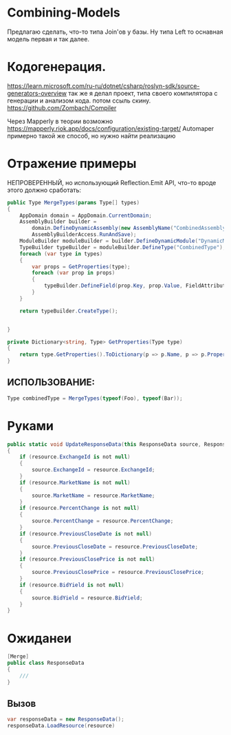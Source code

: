 # Combining-Models
Предлагаю сделать, что-то типа Join'ов у базы. Ну типа Left то оснавная модель первая и так далее.

# Кодогенерация. 
https://learn.microsoft.com/ru-ru/dotnet/csharp/roslyn-sdk/source-generators-overview
так же я делал проект, типа своего компилятора с генерации и анализом кода. потом ссыль скину.
https://github.com/Zombach/Compiler

Через Mapperly в теории возможно https://mapperly.riok.app/docs/configuration/existing-target/
Automaper примерно такой же способ, но нужно найти реализацию

# Отражение примеры
НЕПРОВЕРЕННЫЙ, но использующий Reflection.Emit API, что-то вроде этого должно сработать:
```cs
public Type MergeTypes(params Type[] types)
{
    AppDomain domain = AppDomain.CurrentDomain;
    AssemblyBuilder builder = 
        domain.DefineDynamicAssembly(new AssemblyName("CombinedAssembly"),
        AssemblyBuilderAccess.RunAndSave);
    ModuleBuilder moduleBuilder = builder.DefineDynamicModule("DynamicModule");
    TypeBuilder typeBuilder = moduleBuilder.DefineType("CombinedType");
    foreach (var type in types)
    {
        var props = GetProperties(type);
        foreach (var prop in props)
        {
            typeBuilder.DefineField(prop.Key, prop.Value, FieldAttributes.Public);
        }
    }

    return typeBuilder.CreateType();


}

private Dictionary<string, Type> GetProperties(Type type)
{
    return type.GetProperties().ToDictionary(p => p.Name, p => p.PropertyType);
}
```

## ИСПОЛЬЗОВАНИЕ:
```cs
Type combinedType = MergeTypes(typeof(Foo), typeof(Bar));
```


# Руками
```cs
public static void UpdateResponseData(this ResponseData source, ResponseData resource)
{
    if (resource.ExchangeId is not null)
    {
        source.ExchangeId = resource.ExchangeId;
    }
    if (resource.MarketName is not null)
    {
        source.MarketName = resource.MarketName;
    }
    if (resource.PercentChange is not null)
    {
        source.PercentChange = resource.PercentChange;
    }
    if (resource.PreviousCloseDate is not null)
    {
        source.PreviousCloseDate = resource.PreviousCloseDate;
    }
    if (resource.PreviousClosePrice is not null)
    {
        source.PreviousClosePrice = resource.PreviousClosePrice;
    }
    if (resource.BidYield is not null)
    {
        source.BidYield = resource.BidYield;
    }
}
```

# Ожиданеи
```cs
[Merge]
public class ResponseData
{
    ///
}
```
## Вызов
```cs
var responseData = new ResponseData();
responseData.LoadResource(resource)
```
